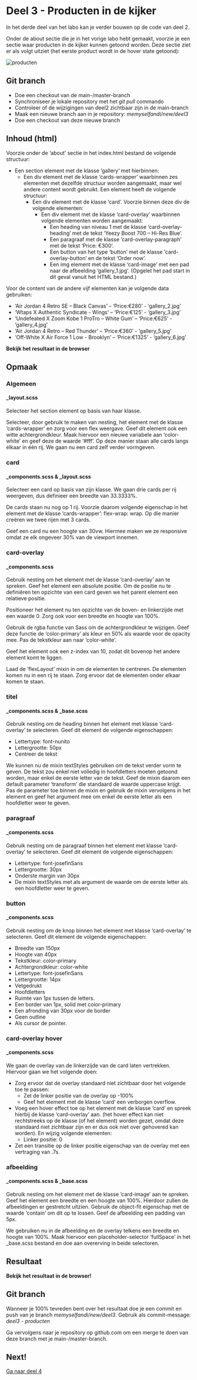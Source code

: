 # Deel 3 - Producten in de kijker
In het derde deel van het labo kan je verder bouwen op de code van deel 2.

Onder de about sectie die je in het vorige labo hebt gemaakt, voorzie je een sectie waar producten in de kijker kunnen getoond worden. Deze sectie ziet er als volgt uitziet (het eerste product wordt in de hover state getoond):

![producten](/assets/opgave/producten.png)

## Git branch
- Doe een checkout van de main-/master-branch
- Synchroniseer je lokale repository met het *git pull* commando
- Controleer of de wijzigingen van deel2 zichtbaar zijn in de main-branch
- Maak een nieuwe branch aan in je repository: *memyselfandi/new/deel3*
- Doe een checkout van deze nieuwe branch

## Inhoud (html)
Voorzie onder de ‘about’ sectie in het index.html bestand de volgende structuur:
- Een section element met de klasse ‘gallery‘ met hierbinnen:
  - Een div element met de klasse ‘cards-wrapper’ waarbinnen zes elementen met dezelfde structuur worden aangemaakt, maar wel andere content wordt gebruikt. Een element heeft de volgende structuur:
    - Een div element met de klasse ‘card’. Voorzie binnen deze div de volgende elementen:
      - Een div element met de klasse ‘card-overlay’ waarbinnen volgende elementen worden aangemaakt:
        - Een heading van niveau 1 met de klasse ‘card-overlay-heading’ met de tekst ‘Yeezy Boost 700 – Hi-Res Blue’.
        - Een paragraaf met de klasse ‘card-overlay-paragraph’ met de tekst ‘Price: €300’.
        - Een button van het type ‘button’ met de klasse ‘card-overlay-button’ en de tekst ‘Order now’.
        - Een img element met de klasse ‘card-image’ met een pad naar de afbeelding ‘gallery_1.jpg’. (Opgelet het pad start in dit geval vanuit het HTML bestand.)

Voor de content van de andere vijf elementen kan je volgende data gebruiken:
-	‘Air Jordan 4 Retro SE – Black Canvas’ – ‘Price:€280’ - ‘gallery_2.jpg’
-	‘Wtaps X Authentic Syndicate - Wings’ – ‘Price:€125’ - ‘gallery_3.jpg’
-	‘Undefeated X Zoom Kobe 1 ProTro – White Gum’ – ‘Price:€625’ - ‘gallery_4.jpg’
-	‘Air Jordan 4 Retro – Red Thunder’ – ‘Price:€360’ - ‘gallery_5.jpg’
-	‘Off-White X Air Force 1 Low - Brooklyn’ – ‘Price:€1325’ - ‘gallery_6.jpg’


**Bekijk het resultaat in de browser**

## Opmaak
### Algemeen
#### _layout.scss
Selecteer het section element op basis van haar klasse.

Selecteer, door gebruik te maken van nesting, het element met de klasse ‘cards-wrapper’ en zorg voor een flex weergave.
Geef dit element ook een witte achtergrondkleur. Maak hiervoor een nieuwe variabele aan ‘color-white’ en geef deze de waarde ‘#fff’.
Op deze manier staan alle cards langs elkaar in één rij. We gaan nu een card zelf verder vormgeven.

### card
#### _components.scss & _layout.scss
Selecteer een card op basis van zijn klasse. We gaan drie cards per rij weergeven, dus definieer een breedte van 33.3333%.

De cards staan nu nog op 1 rij. Voorzie daarom volgende eigenschap in het element met de klasse ‘cards-wrapper’: flex-wrap: wrap. Op die manier creëren we twee rijen met 3 cards.

Geef een card nu een hoogte van 30vw. Hiermee maken we ze responsive omdat ze elk ongeveer 30% van de viewport innemen.

### card-overlay
#### _components.scss
Gebruik nesting om het element met de klasse ‘card-overlay’ aan te spreken.
Geef het element een absolute positie. Om de positie nu te definiëren ten opzichte van een card geven we het parent element een relatieve positie.

Positioneer het element nu ten opzichte van de boven- en linkerzijde met een waarde 0. Zorg ook voor een breedte en hoogte van 100%.

Gebruik de rgba functie van Sass om de achtergrondkleur te wijzigen. Geef deze functie de ‘color-primary’ als kleur en 50% als waarde voor de opacity mee.
Pas de tekstkleur aan naar ‘color-white’.

Geef het element ook een z-index van 10, zodat dit bovenop het andere element komt te liggen.

Laad de ‘flexLayout’ mixin in om de elementen te centreren. De elementen komen nu in een rij te staan. Zorg ervoor dat de elementen onder elkaar komen te staan.

### titel
#### _components.scss & _base.scss
Gebruik nesting om de heading binnen het element met klasse ‘card-overlay’ te selecteren. Geef dit element de volgende eigenschappen:
-	Lettertype: font-nunito
-	Lettergrootte: 50px
-	Centreer de tekst

We kunnen nu de mixin textStyles gebruiken om de tekst verder vorm te geven. 
De tekst zou enkel niet volledig in hoofdletters moeten getoond worden, maar enkel de eerste letter van de tekst. 
Geef de mixin daarom een default parameter ‘transform’ die standaard de waarde uppercase krijgt. 
Pas de parameter toe binnen de mixin en gebruik de mixin vervolgens in het element en geef het argument mee om enkel de eerste letter als een hoofdletter weer te geven.

### paragraaf
#### _components.scss
Gebruik nesting om de paragraaf binnen het element met klasse ‘card-overlay’ te selecteren.
Geef dit element de volgende eigenschappen:
-	Lettertype: font-josefinSans
-	Lettergrootte: 30px
-	Onderste margin van 30px
-	De mixin textStyles met als argument de waarde om de eerste letter als een hoofdletter weer te geven.

### button
#### _components.scss
Gebruik nesting om de knop binnen het element met klasse ‘card-overlay’ te selecteren.
Geef dit element de volgende eigenschappen:
-	Breedte van 150px
-	Hoogte van 40px
-	Tekstkleur: color-primary
-	Achtergrondkleur: color-white
-	Lettertype: font-josefinSans
-	Lettergrootte: 14px
-	Vetgedrukt
-	Hoofdletters
-	Ruimte van 1px tussen de letters.
-	Een border van 1px, solid met color-primary
-	Een afronding van 30px voor de border
-	Geen outline
-	Als cursor de pointer.

### card-overlay hover
#### _components.scss
We gaan de overlay van de linkerzijde van de card laten vertrekken. Hiervoor gaan we het volgende doen:
- Zorg ervoor dat de overlay standaard niet zichtbaar door het volgende toe te passen:
  - Zet de linker positie van de overlay op -100%
  - Geef het element met de klasse ‘card’ een verborgen overflow.
- Voeg een hover effect toe op het element met de klasse ‘card’ en spreek hierbij de klasse ‘card-overlay’ aan. (het hover effect kan niet rechtstreeks op de klasse (of het element) worden gezet, omdat deze standaard niet zichtbaar zijn en er dus ook niet over gehovered kan worden). En wijzig volgende elementen:
  - Linker positie: 0
- Zet een transitie op de linker positie eigenschap van de overlay met een vertraging van .7s.

### afbeelding
#### _components.scss & _base.scss
Gebruik nesting om het element met de klasse ‘card-image’ aan te spreken.
Geef het element een breedte en een hoogte van 100%. Hierdoor zullen de afbeeldingen er gestretcht uitzien. Gebruik de object-fit eigenschap met de waarde ‘contain’ om dit op te lossen. Geef de afbeelding een padding van 5px.

We gebruiken nu in de afbeelding en de overlay telkens een breedte en hoogte van 100%. Maak hiervoor een placeholder-selector ‘fullSpace’ in het _base.scss bestand en doe aan overerving in beide selectoren.

## Resultaat
**Bekijk het resultaat in de browser!**

## Git branch
Wanneer je 100% tevreden bent over het resultaat doe je een commit en push van je branch *memyselfandi/new/deel3*. Gebruik als commit-message: *deel3 - producten*

Ga vervolgens naar je repository op github.com om een merge te doen van deze branch met je main-/master-branch.

## Next!
[Ga naar deel 4](DEEL4.md)